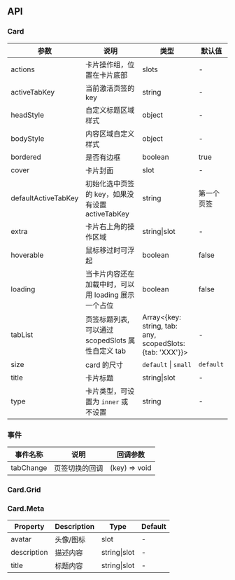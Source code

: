 ## API

### Card

| 参数 | 说明 | 类型 | 默认值 |
| --- | --- | --- | --- |
| actions | 卡片操作组，位置在卡片底部 | slots | - |
| activeTabKey | 当前激活页签的 key | string | - |
| headStyle | 自定义标题区域样式 | object | - |
| bodyStyle | 内容区域自定义样式 | object | - |
| bordered | 是否有边框 | boolean | true |
| cover | 卡片封面 | slot | - |
| defaultActiveTabKey | 初始化选中页签的 key，如果没有设置 activeTabKey | string | 第一个页签 |
| extra | 卡片右上角的操作区域 | string\|slot | - |
| hoverable | 鼠标移过时可浮起 | boolean | false |
| loading | 当卡片内容还在加载中时，可以用 loading 展示一个占位 | boolean | false |
| tabList | 页签标题列表, 可以通过 scopedSlots 属性自定义 tab | Array<{key: string, tab: any, scopedSlots: {tab: 'XXX'}}> | - |
| size | card 的尺寸 | `default` \| `small` | `default` |
| title | 卡片标题 | string\|slot | - |
| type | 卡片类型，可设置为 `inner` 或 不设置 | string | - |

### 事件

| 事件名称  | 说明           | 回调参数      |
| --------- | -------------- | ------------- |
| tabChange | 页签切换的回调 | (key) => void | - |

### Card.Grid

### Card.Meta

| Property    | Description | Type         | Default |
| ----------- | ----------- | ------------ | ------- |
| avatar      | 头像/图标   | slot         | -       |
| description | 描述内容    | string\|slot | -       |
| title       | 标题内容    | string\|slot | -       |

